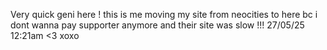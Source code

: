 Very quick geni here ! this is me moving my site from neocities to here bc i dont wanna pay supporter anymore and their site was slow !!!
27/05/25
12:21am
<3 xoxo
